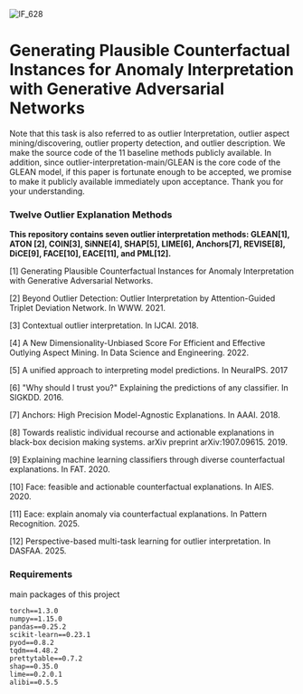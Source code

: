 ![IF_628](https://github.com/user-attachments/assets/64c70926-5767-4595-8a6d-aa1649978ffc)
# Generating Plausible Counterfactual Instances for Anomaly Interpretation with Generative Adversarial Networks

Note that this task is also referred to as outlier Interpretation, outlier aspect mining/discovering, outlier property detection, and outlier description.
We make the source code of the 11 baseline methods publicly available. In addition, since outlier-interpretation-main/GLEAN is the core code of the GLEAN model, if this paper is fortunate enough to be accepted, we promise to make it publicly available immediately upon acceptance. Thank you for your understanding.


### Twelve Outlier Explanation Methods

**This repository contains seven outlier interpretation methods: GLEAN[1], ATON [2], COIN[3], SiNNE[4], SHAP[5], LIME[6], Anchors[7], REVISE[8], DiCE[9], FACE[10], EACE[11], and PML[12].**

[1] Generating Plausible Counterfactual Instances for Anomaly Interpretation with Generative Adversarial Networks.

[2] Beyond Outlier Detection: Outlier Interpretation by Attention-Guided Triplet Deviation Network. In WWW. 2021.

[3] Contextual outlier interpretation. In IJCAI. 2018.

[4] A New Dimensionality-Unbiased Score For Efficient and Effective Outlying Aspect Mining. In Data Science and Engineering. 2022.

[5] A unified approach to interpreting model predictions. In NeuraIPS. 2017

[6] "Why should I trust you?" Explaining the predictions of any classifier. In SIGKDD. 2016.

[7] Anchors: High Precision Model-Agnostic Explanations. In AAAI. 2018.

[8] Towards realistic individual recourse and actionable explanations in black-box decision making systems. arXiv preprint arXiv:1907.09615. 2019.

[9] Explaining machine learning classifiers through diverse counterfactual explanations. In FAT. 2020.

[10] Face: feasible and actionable counterfactual explanations. In AIES. 2020.

[11]  Eace: explain anomaly via counterfactual explanations. In Pattern Recognition. 2025.

[12] Perspective-based multi-task learning for outlier interpretation.  In DASFAA. 2025.


### Requirements
main packages of this project  
```
torch==1.3.0
numpy==1.15.0
pandas==0.25.2
scikit-learn==0.23.1
pyod==0.8.2
tqdm==4.48.2
prettytable==0.7.2
shap==0.35.0
lime==0.2.0.1
alibi==0.5.5
```
